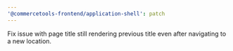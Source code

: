 ```yaml
---
'@commercetools-frontend/application-shell': patch
---
```


Fix issue with page title still rendering previous title even after navigating to a new location.

